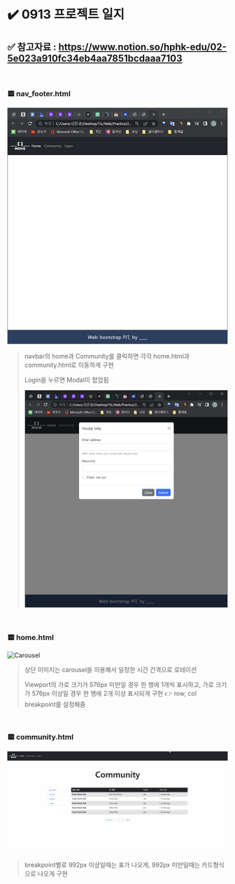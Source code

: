 # ✔️ 0913 프로젝트 일지

## ✅ 참고자료 : https://www.notion.so/hphk-edu/02-5e023a910fc34eb4aa7851bcdaaa7103

<br>

### 🟨 nav_footer.html

![image-20220913163114972](README.assets/image-20220913163114972.png)

> navbar의 home과 Community를 클릭하면 각각 home.html과 community.html로 이동하게 구현
>
> Login을 누르면 Modal이 팝업됨
>
> <img src="README.assets/image-20220913163246805.png" alt="image-20220913163246805" style="zoom:50%;" />

<br>

### 🟨 home.html

![Carousel](README.assets/Carousel.gif)

> 상단 이미지는 carousel을 이용해서 일정한 시간 간격으로 로테이션
>
> Viewport의 가로 크기가 576px 미만일 경우 한 행에 1개씩 표시하고, 가로 크기가 576px 이상일 경우 한 행에 2개 이상 표시되게 구현 👉 row, col breakpoint를 설정해줌

<br>

### 🟨 community.html

![Community](README.assets/Community-16630557749312.gif)

> breakpoint별로 992px 이상일때는 표가 나오게, 992px 미만일때는 카드형식으로 나오게 구현